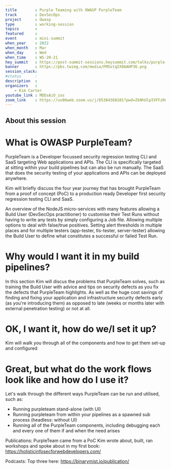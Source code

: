 ```yaml
---
title        : Purple Teaming with OWASP PurpleTeam
track        : DevSecOps
project      : Owasp
type         : working-session
topics       : 
featured     :
event        : mini-summit
when_year    : 2022
when_month   : Mar
when_day     : Wed
when_time    : WS-20-21
hey_summit   : https://post-summit-sessions.heysummit.com/talks/purple-teaming-with-owasp-purpleteam/
banner       : https://pbs.twimg.com/media/FMSxtqIX0AAHP36.png
session_slack:
#status      : 
description  :
organizers   :
    - Kim Carter      
youtube_link : MDDsAiO_ios
zoom_link    : https://us06web.zoom.us/j/85384368101?pwd=ZkNhUlpIVFFzRndkcnNNaFBJek85QT09
---
```


## About this session

# What is OWASP PurpleTeam?

PurpleTeam is a Developer focussed security regression testing CLI and SaaS targeting Web applications and APIs.
The CLI is specifically targeted at sitting within your build pipelines but can also be run manually.
The SaaS that does the security testing of your applications and APIs can be deployed anywhere.

Kim will briefly discuss the four year journey that has brought PurpleTeam from a proof of concept (PoC) to a production ready Developer first security regression testing CLI and SaaS.

An overview of the NodeJS micro-services with many features allowing a Build User (DevSecOps practitioner) to customise their Test Runs without having to write any tests by simply configuring a Job file.
Allowing multiple options to deal with false/true positives.
Setting alert thresholds in multiple places and for multiple testers (app-tester, tls-tester, server-tester) allowing the Build User to define what constitutes a successful or failed Test Run.

# Why would I want it in my build pipelines?

In this section Kim will discus the problems that PurpleTeam solves, such as training the Build User with advice and tips on security defects as you fix the defects that PurpleTeam highlights.
As well as the huge cost savings of finding and fixing your application and infrastructure security defects early (as you're introducing them) as opposed to late (weeks or months later with external penetration testing) or not at all.

# OK, I want it, how do we/I set it up?

Kim will walk you through all of the components and how to get them set-up and configured

# Great, but what do the work flows look like and how do I use it?

Let's walk through the different ways PurpleTeam can be run and utilised, such as:

* Running purpleteam stand-alone (with UI)
* Running purpleteam from within your pipelines as a spawned sub process (headless: without UI)
* Running all of the PurpleTeam components, including debugging each and every one of them if and when the need arises

Publications: PurpleTeam came from a PoC Kim wrote about, built, ran workshops and spoke about in my first book: https://holisticinfosecforwebdevelopers.com/

Podcasts: Top three here: https://binarymist.io/publication/

